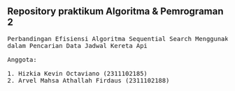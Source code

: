 ## Repository praktikum Algoritma & Pemrograman 2

<pre>
Perbandingan Efisiensi Algoritma Sequential Search Menggunakan Pendekatan Iteratif dan Rekursif
dalam Pencarian Data Jadwal Kereta Api

Anggota:

1. Hizkia Kevin Octaviano (2311102185)
2. Arvel Mahsa Athallah Firdaus (2311102188)
</pre>
